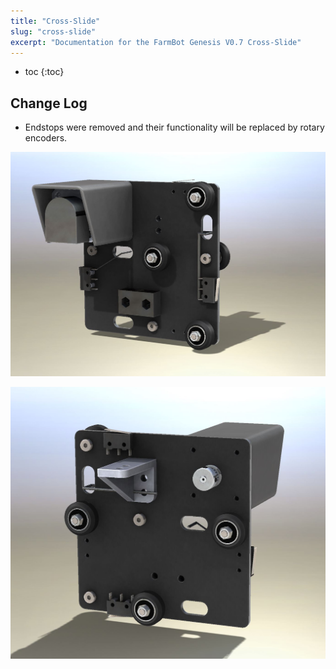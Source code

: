 ```yaml
---
title: "Cross-Slide"
slug: "cross-slide"
excerpt: "Documentation for the FarmBot Genesis V0.7 Cross-Slide"
---
```


* toc
{:toc}

## Change Log
* Endstops were removed and their functionality will be replaced by rotary encoders.

![V5_Cross-Slide_1.jpg](Slide_1.jpg)



![V5_Cross-Slide_Render_2.jpg](Slide_Render_2.jpg)

